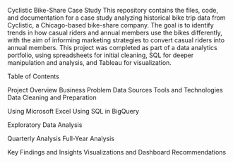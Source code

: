 Cyclistic Bike-Share Case Study
This repository contains the files, code, and documentation for a case study analyzing historical bike trip data from Cyclistic, a Chicago-based bike-share company. The goal is to identify trends in how casual riders and annual members use the bikes differently, with the aim of informing marketing strategies to convert casual riders into annual members.
This project was completed as part of a data analytics portfolio, using spreadsheets for initial cleaning, SQL for deeper manipulation and analysis, and Tableau for visualization.

Table of Contents

Project Overview
Business Problem
Data Sources
Tools and Technologies
Data Cleaning and Preparation

Using Microsoft Excel
Using SQL in BigQuery


Exploratory Data Analysis

Quarterly Analysis
Full-Year Analysis


Key Findings and Insights
Visualizations and Dashboard
Recommendations
